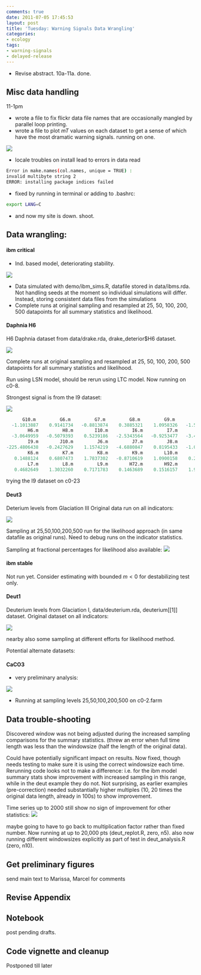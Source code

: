 ```yaml
---
comments: true
date: 2011-07-05 17:45:53
layout: post
title: 'Tuesday: Warning Signals Data Wrangling'
categories:
- ecology
tags:
- warning-signals
- delayed-release
---
```




* Revise abstract. 10a-11a. done.


## Misc data handling


11-1pm


- wrote a file to fix flickr data file names that are occasionally mangled by parallel loop printing.
- wrote a file to plot $m T$ values on each dataset to get a sense of which have the most dramatic warning signals. running on one.


![]( http://farm7.staticflickr.com/6047/5906246040_f65e971841_o.png )

* locale troubles on install lead to errors in data read


```bash
Error in make.names(col.names, unique = TRUE) :
invalid multibyte string 2
ERROR: installing package indices failed

```


* fixed by running in terminal or adding to .bashrc:


```bash
export LANG=C
```


* and now my site is down. shoot.


## Data wrangling:

#### ibm critical


* Ind. based model, deteriorating stability. 

![](http://farm6.staticflickr.com/5232/5895991499_bd8fd0375d_o.png)

* Data simulated with demo/ibm_sims.R, datafile stored in data/ibms.rda. Not handling seeds at the moment so individual simulations will differ. Instead, storing consistent data files from the simulations 
* Complete runs at original sampling and resampled at 25, 50, 100, 200, 500 datapoints for all summary statistics and likelihood.


#### Daphnia H6


H6 Daphnia dataset from data/drake.rda, drake_deterior$H6 dataset.

![]( http://farm6.staticflickr.com/5035/5890668068_d596f2ffc9_o.png )


Complete runs at original sampling and resampled at 25, 50, 100, 200, 500 datapoints for all summary statistics and likelihood.

Run using LSN model, should be rerun using LTC model.  Now running on c0-8.  

Strongest signal is from the I9 dataset:

![](http://farm6.staticflickr.com/5280/5906008839_0b57cd2edb_o.png)



```r
      G10.m         G6.m         G7.m         G8.m         G9.m        H10.m 
  -1.1013887    0.9141734   -0.8813874    0.3885321    1.0958326   -1.5147485 
        H6.m         H8.m        I10.m         I6.m         I7.m         I8.m 
  -3.0649959   -0.5079393    0.5239186   -2.5343564   -0.9253477   -3.4916514 
        I9.m        J10.m         J6.m         J7.m         J8.m         J9.m 
-225.4806438   -0.2427629    1.1574219   -4.6880847    0.8195433   -1.0447987 
        K6.m         K7.m         K8.m         K9.m        L10.m         L6.m 
   0.1488124    0.6807473    1.7837302   -0.8710619    1.0900158    0.2059365 
        L7.m         L8.m         L9.m        H72.m        H92.m       K102.m 
   0.4682649    1.3032260    0.7171783    0.1463689    0.1516157    1.9654239 
```


trying the I9 dataset on c0-23



#### Deut3


Deterium levels from Glaciation III
Original data run on all indicators:

![](http://farm7.staticflickr.com/6013/5904550426_4477bc6ab6_o.png)


Sampling at 25,50,100,200,500 run for the likelihood approach (in same datafile as original runs). Need to debug runs on the indicator statistics.

Sampling at fractional percentages for likelihood also available:
![](http://farm7.staticflickr.com/6033/5882379649_27b6c9f59f_o.png)


#### ibm stable

Not run yet.  Consider estimating with bounded $m<0$ for destabilizing test only.  


#### Deut1


Deuterium levels from Glaciation I, data/deuterium.rda, deuterium[[1]] dataset.
Original dataset on all indicators:

![](http://farm6.staticflickr.com/5279/5888212714_dcd7575fec_o.png)


nearby also some sampling at different efforts for likelihood method.

Potential alternate datasets:


#### CaCO3

	
* very preliminary analysis:

![]( http://farm4.staticflickr.com/3113/5864510263_5c1cb8c1ed_o.png )

	
* Running at sampling levels 25,50,100,200,500 on c0-2.farm





##  Data trouble-shooting 


Discovered window was not being adjusted during the increased sampling comparisons for the summary statistics.  (threw an error when full time length was less than the windowsize (half the length of the original data).  

Could have potentially significant impact on results.  Now fixed, though needs testing to make sure it is using the correct windowsize each time.  Rerunning code looks not to make a difference: i.e. for the ibm model summary stats show improvement with increased sampling in this range, while in the deut example they do not.  Not surprising, as earlier examples (pre-correction) needed substantially higher multiples (10, 20 times the original data length, already in 100s) to show improvement.  

Time series up to 2000 still show no sign of improvement for other statistics:
![]( http://farm6.staticflickr.com/5240/5907097898_2b0a91f028_o.png )


maybe going to have to go back to multiplication factor rather than fixed number.   Now running at up to 20,000 pts (deut_replot.R, zero, n5).  also now running different windowsizes explicitly as part of test in deut_analysis.R (zero, n10).

## Get preliminary figures


send main text to Marissa, Marcel for comments


## Revise Appendix

## Notebook

post pending drafts.


## Code vignette and cleanup 

Postponed till later

